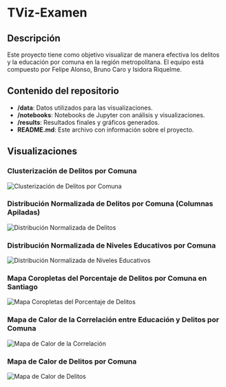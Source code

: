 # TViz-Examen

## Descripción

Este proyecto tiene como objetivo visualizar de manera efectiva los delitos y la educación por comuna en la región metropolitana. El equipo está compuesto por Felipe Alonso, Bruno Caro y Isidora Riquelme.

## Contenido del repositorio

- **/data**: Datos utilizados para las visualizaciones.
- **/notebooks**: Notebooks de Jupyter con análisis y visualizaciones.
- **/results**: Resultados finales y gráficos generados.
- **README.md**: Este archivo con información sobre el proyecto.

## Visualizaciones

### Clusterización de Delitos por Comuna
![Clusterización de Delitos por Comuna](./results/Clusterización_Delitos_Comunas.png)

### Distribución Normalizada de Delitos por Comuna (Columnas Apiladas)
![Distribución Normalizada de Delitos](./results/Columnas_Apiladas_Delitos.png)

### Distribución Normalizada de Niveles Educativos por Comuna
![Distribución Normalizada de Niveles Educativos](./results/Columnas_Apiladas_educación.png)

### Mapa Coropletas del Porcentaje de Delitos por Comuna en Santiago
![Mapa Coropletas del Porcentaje de Delitos](./results/Coropletas_Porcentaje_Delitos.png)

### Mapa de Calor de la Correlación entre Educación y Delitos por Comuna
![Mapa de Calor de la Correlación](./results/Correlación.png)

### Mapa de Calor de Delitos por Comuna
![Mapa de Calor de Delitos](./results/MapaDeCalor_Comunas.png)

